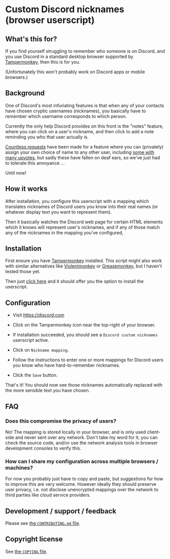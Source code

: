Custom Discord nicknames (browser userscript)
=============================================

What's this for?
----------------

If you find yourself struggling to remember who someone is on Discord,
and you use Discord in a standard desktop browser supported by
[Tampermonkey](https://www.tampermonkey.net/), then this is for you.

(Unfortunately this won't probably work on Discord apps or mobile
browsers.)

Background
----------

One of Discord's most infuriating features is that when any of your
contacts have chosen cryptic usernames (nicknames), you basically have
to remember which username corresponds to which person.

Currently the only help Discord provides on this front is the "notes"
feature, where you can click on a user's nickname, and then click to
add a note reminding you who that user actually is.

[Countless requests](https://support.discord.com/hc/en-us/search?filter_by=community&query=custom+nicknames&utf8=%E2%9C%93)
have been made for a feature where you can (privately) assign your own choice of name
to any other user, including [some with many upvotes](https://support.discord.com/hc/en-us/community/posts/360058761331-Client-Side-Nicknames-Nicknames-for-your-friends-), but sadly these have
fallen on deaf ears, so we've just had to tolerate this annoyance ...

Until now!

How it works
------------

After installation, you configure this userscript with a mapping which
translates nicknames of Discord users you know into their real names
(or whatever display text you want to represent them).

Then it basically watches the Discord web page for certain HTML
elements which it knows will represent user's nicknames, and if any of
those match any of the nicknames in the mapping you've configured,

Installation
------------

First ensure you have [Tampermonkey](https://www.tampermonkey.net/)
installed.  This script might also work with similar alternatives like
[Violentmonkey](https://violentmonkey.github.io/) or
[Greasemonkey](https://www.greasespot.net/), but I haven't tested
those yet.

Then just [click
here](https://raw.githubusercontent.com/aspiers/Discord-custom-nicks-userscript/main/Discord-custom-nicks.user.js)
and it should offer you the option to install the userscript.

Configuration
-------------

- Visit https://discord.com

- Click on the Tampermonkey icon near the top-right of your browser.

- If installation succeeded, you should see a `Discord custom
  nicknames` userscript active.

- Click on `Nickname mapping`.

- Follow the instructions to enter one or more mappings for Discord
  users you know who have hard-to-remember nicknames.

- Click the `Save` button.

That's it!  You should now see those nicknames automatically replaced
with the more sensible text you have chosen.

FAQ
---

### Does this compromise the privacy of users?

No!  The mapping is stored locally in your browser, and is only used
client-side and never sent over any network.  Don't take my word for
it; you can check the source code, and/or use the network analysis
tools in browser development consoles to verify this.

### How can I share my configuration across multiple browsers / machines?

For now you probably just have to copy and paste, but suggestions for
how to improve this are very welcome.  However ideally they should
preserve user privacy, i.e. not disclose unencrypted mappings over the
network to third parties like cloud service providers.

Development / support / feedback
--------------------------------

Please see [the `CONTRIBUTING.md` file](CONTRIBUTING.md).

Copyright license
-----------------

See [the `COPYING` file](COPYING).
